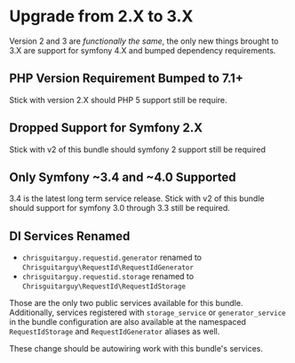# Upgrade from 2.X to 3.X

Version 2 and 3 are *functionally the same*, the only new things brought to 3.X
are support for symfony 4.X and bumped dependency requirements.

## PHP Version Requirement Bumped to 7.1+

Stick with version 2.X should PHP 5 support still be require.

## Dropped Support for Symfony 2.X

Stick with v2 of this bundle should symfony 2 support still be required

## Only Symfony ~3.4 and ~4.0 Supported

3.4 is the latest long term service release. Stick with v2 of this bundle
should support for symfony 3.0 through 3.3 still be required.

## DI Services Renamed

- `chrisguitarguy.requestid.generator` renamed to `Chrisguitarguy\RequestId\RequestIdGenerator`
- `chrisguitarguy.requestid.storage` renamed to `Chrisguitarguy\RequestId\RequestIdStorage`

Those are the only two public services available for this bundle. Additionally,
services registered with `storage_service` or `generator_service` in the bundle
configuration are also available at the namespaced `RequestIdStorage` and
`RequestIdGenerator` aliases as well.

These change should be autowiring work with this bundle's services.

